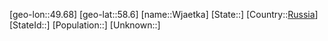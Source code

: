﻿---
location: [58.6,49.68]
type: City
tags:
- geo/City


SpocWebEntityId: 35668
isDeleted: false
confidential: public

---
[geo-lon::49.68]
[geo-lat::58.6]
[name::Wjaetka]
[State::]
[Country::[Russia](geo/Continent/Europe/Russia.md)]
[StateId::]
[Population::]
[Unknown::]

